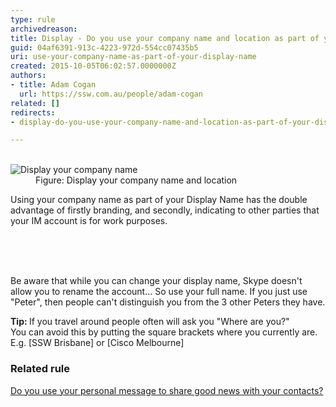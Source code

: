 ```yaml
---
type: rule
archivedreason: 
title: Display - Do you use your company name and location as part of your display name?
guid: 04af6391-913c-4223-972d-554cc07435b5
uri: use-your-company-name-as-part-of-your-display-name
created: 2015-10-05T06:02:57.0000000Z
authors:
- title: Adam Cogan
  url: https://ssw.com.au/people/adam-cogan
related: []
redirects:
- display-do-you-use-your-company-name-and-location-as-part-of-your-display-name

---
```



<dl class="goodImage">​ 
   <dt><img src="/PublishingImages/display-your-company-name.jpg" alt="Display your company name" />​</dt><dd> Figure&#58; Display your company name and location<br></dd></dl><p>Using your company name as part of your Display Name has the double advantage of firstly branding, and secondly, indicating to other parties that your IM account is for work purposes.​​<br><br></p>
<br><excerpt class='endintro'></excerpt><br>
<p>Be aware that while you can change your display name, Skype doesn't allow you to rename the account... So use your full name. If you just use &quot;Peter&quot;, then people​&#160;can't distinguish you from the 3 other Peters they&#160;have.</p><p><b>Tip&#58; </b>If you travel around people often will ask you<b></b>&#160;&quot;Where are you?&quot;<br>You can avoid this by putting the square brackets where you currently are. E.g. [SSW Brisbane] or [Cisco Melbourne]<br></p><h3 class="ssw15-rteElement-H3">Related rule​​<br></h3><p><a href="/_layouts/15/FIXUPREDIRECT.ASPX?WebId=3dfc0e07-e23a-4cbb-aac2-e778b71166a2&amp;TermSetId=07da3ddf-0924-4cd2-a6d4-a4809ae20160&amp;TermId=f8ac3470-fc41-46db-97c3-35b8892e77d9">Do you use your personal message to share good news with your contacts?</a><br></p>



